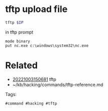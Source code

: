 # tftp upload file
```bash
tftp $IP
```
in tftp prompt
```
mode binary
put nc.exe c:\windows\system32\nc.exe
```

# Related

- [20221003150681](/zet/20221003150681/README.md) tftp
- ~/kb/hacking/commands/tftp-reference.md

Tags:

    #command #hacking #tftp 
